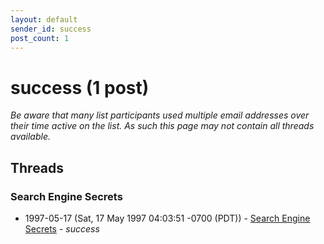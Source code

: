 ```yaml
---
layout: default
sender_id: success
post_count: 1
---
```


# success (1 post)

_Be aware that many list participants used multiple email addresses over their time active on the list. As such this page may not contain all threads available._

## Threads

### Search Engine Secrets
+ 1997-05-17 (Sat, 17 May 1997 04:03:51 -0700 (PDT)) - [Search Engine Secrets](/archive/1997/05/a118c816f270ee56742749041cad349ac980651bd4701456b6cfcf8431732c52) - _success_

